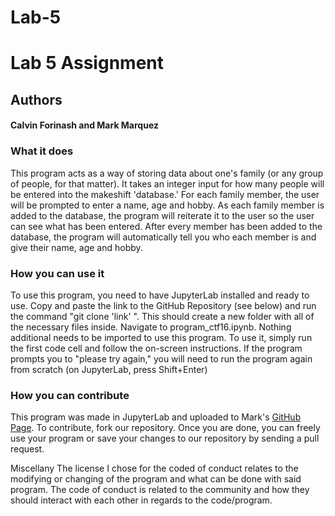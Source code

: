 # Lab-5
<h1> Lab 5 Assignment </h1>


<h2>Authors</h2>
    <h4>Calvin Forinash and Mark Marquez</h4>
        
<h3>What it does</h3>

<p>This program acts as a way of storing data about one's family (or any group of people, for that matter). 
It takes an integer input for how many people will be entered into the makeshift 'database.' For each family member, the user will 
be prompted to enter a name, age and hobby. As each family member is added to the database, the program will reiterate it to the
user so the user can see what has been entered. After every member has been added to the database, the program will automatically tell you who each member is and give their name, age and hobby. </p>
        
<h3>How you can use it</h3>

<p>To use this program, you need to have JupyterLab installed and ready to use. Copy and paste the link to the GitHub Repository (see below) and run the command "git clone 'link' ". This should create a new folder with all of the necessary files inside. Navigate to program_ctf16.ipynb. Nothing additional needs to be imported to use this program. To use it, simply run the first code cell and follow the on-screen instructions. If the program prompts you to "please try again," you will need to run the program again from scratch (on JupyterLab, press Shift+Enter)</p>
        
<h3>How you can contribute</h3>

<p>This program was made in JupyterLab and uploaded to Mark's <a href='https://github.com/mjm388/Lab-5'>GitHub Page</a>. To contribute, fork our repository. Once you are done, you can freely use your program or save your changes to our repository by sending a pull request.</p>

Miscellany
The license I chose for the coded of conduct relates to the modifying or changing of the program and what can be done with said program. The code of conduct is related to the community and how they should interact with each other in regards to the code/program. 

